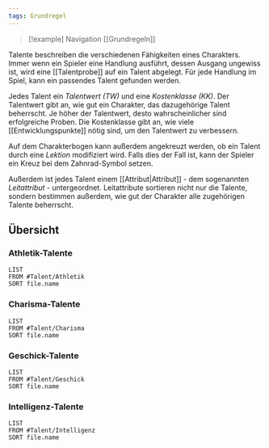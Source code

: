 ```yaml
---
tags: Grundregel
---
```

> [!example] Navigation 
>  [[Grundregeln]]

Talente beschreiben die verschiedenen Fähigkeiten eines Charakters. Immer wenn ein Spieler eine Handlung ausführt, dessen Ausgang ungewiss ist, wird eine [[Talentprobe]] auf ein Talent abgelegt. Für jede Handlung im Spiel, kann ein passendes Talent gefunden werden. 

Jedes Talent ein *Talentwert (TW)* und eine *Kostenklasse (KK)*. Der Talentwert gibt an, wie gut ein Charakter, das dazugehörige Talent beherrscht. Je höher der Talentwert, desto wahrscheinlicher sind erfolgreiche Proben. Die Kostenklasse gibt an, wie viele [[Entwicklungspunkte]] nötig sind, um den Talentwert zu verbessern. 

Auf dem Charakterbogen kann außerdem angekreuzt werden, ob ein Talent durch eine *Lektion* modifiziert wird. Falls dies der Fall ist, kann der Spieler ein Kreuz bei dem Zahnrad-Symbol setzen.

Außerdem ist jedes Talent einem [[Attribut|Attribut]] - dem sogenannten *Leitattribut* - untergeordnet. Leitattribute sortieren nicht nur die Talente, sondern bestimmen außerdem, wie gut der Charakter alle zugehörigen Talente beherrscht.


## Übersicht

### Athletik-Talente
```dataview
LIST
FROM #Talent/Athletik 
SORT file.name
```

### Charisma-Talente
```dataview
LIST
FROM #Talent/Charisma 
SORT file.name
```

### Geschick-Talente
```dataview
LIST
FROM #Talent/Geschick 
SORT file.name
```

### Intelligenz-Talente
```dataview
LIST
FROM #Talent/Intelligenz 
SORT file.name
```